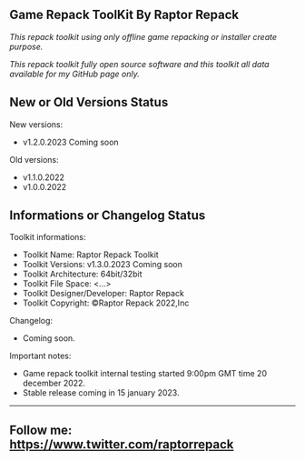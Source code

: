 Game Repack ToolKit By Raptor Repack
----------------------------------------------------------------------------------------------------

*This repack toolkit using only offline game repacking or installer create purpose.*

*This repack toolkit fully open source software and this toolkit all data available for my GitHub page only.*

New or Old Versions Status
----------------------------------------------------------------------------------------------------
New versions:

- v1.2.0.2023 Coming soon

Old versions:

- v1.1.0.2022
- v1.0.0.2022

Informations or Changelog Status
----------------------------------------------------------------------------------------------------
Toolkit informations:
- Toolkit Name: Raptor Repack Toolkit
- Toolkit Versions: v1.3.0.2023 Coming soon
- Toolkit Architecture: 64bit/32bit
- Toolkit File Space: <...>
- Toolkit Designer/Developer: Raptor Repack
- Toolkit Copyright: ©Raptor Repack 2022,Inc

Changelog:
- Coming soon.

Important notes:

- Game repack toolkit internal testing started 9:00pm GMT time 20 december 2022.
- Stable release coming in 15 january 2023.
---------------------------------------------------------------------------------------------------
Follow me: https://www.twitter.com/raptorrepack
---------------------------------------------------------------------------------------------------
